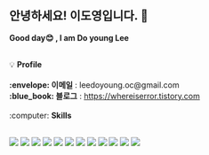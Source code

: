 ## 안녕하세요! 이도영입니다. 👋

 <b>Good day:blush: ,  I am Do young Lee</b>

<br />
💡 <b>Profile</b>
<br />
<br />
<b>:envelope: 이메일</b> : leedoyoung.oc@gmail.com
<br />
<b>:blue_book: 블로그</b> : <a href="https://whereiserror.tistory.com"  target="_blank" >https://whereiserror.tistory.com</a>

<br />




<br/>
 :computer: <b>Skills</b>
<br/>
<br/>
<p>
<img src="https://img.shields.io/badge/HTML-E34F26?style=for-the-badge&logo=HTML5&logoColor=white"> <img src="https://img.shields.io/badge/CSS-1572B6?style=for-the-badge&logo=CSS3&logoColor=white">
<img src="https://img.shields.io/badge/STYLED--COMPONENTS-DB7093?style=for-the-badge&logo=styledcomponents&logoColor=white">
<img src="https://img.shields.io/badge/JAVASCRIPT-F7DF1E?style=for-the-badge&logo=JavaScript&logoColor=white">
<img src="https://img.shields.io/badge/REACT-61DAFB?style=for-the-badge&logo=react&logoColor=white">
<img src="https://img.shields.io/badge/REACTQUERY-FF4154?style=for-the-badge&logo=reactquery&logoColor=white">
<img src="https://img.shields.io/badge/REDUX-764ABC?style=for-the-badge&logo=redux&logoColor=white">
<img src="https://img.shields.io/badge/NEXT.JS-000000?style=for-the-badge&logo=Next.js&logoColor=white">
<img src="https://img.shields.io/badge/TYPE--SCRIPT-3178C6?style=for-the-badge&logo=typescript&logoColor=white">
  
<img src="https://img.shields.io/badge/github-181717?style=for-the-badge&logo=github&logoColor=white">
<img src="https://img.shields.io/badge/VERCEL-000000?style=for-the-badge&logo=vercel&logoColor=white">
<img src="https://img.shields.io/badge/aws-232F3E?style=for-the-badge&logo=amazonaws&logoColor=white">
</p>




<!--
**doyoung1002/doyoung1002** is a ✨ _special_ ✨ repository because its `README.md` (this file) appears on your GitHub profile.

Here are some ideas to get you started:

- 🔭 I’m currently working on ...
- 🌱 I’m currently learning ...
- 👯 I’m looking to collaborate on ...
- 🤔 I’m looking for help with ...
- 💬 Ask me about ...
- 📫 How to reach me: ...
- 😄 Pronouns: ...
- ⚡ Fun fact: ...
-->
